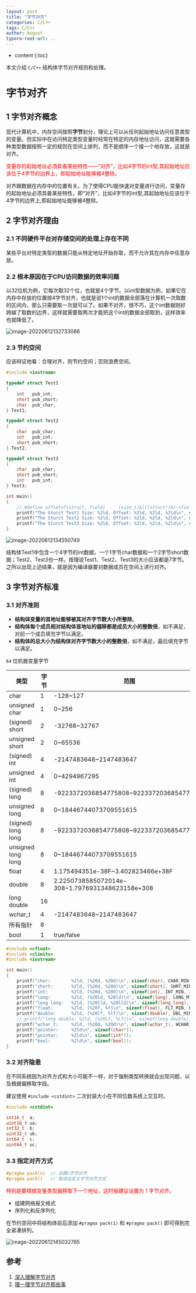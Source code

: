 ```yaml
---
layout: post
title: "字节对齐"
categories: C/C++
tags: C/C++
author: August
typora-root-url: ..
---
```


* content
{:toc}

本文介绍 `C/C++` 结构体字节对齐规则和处理。



# 字节对齐



## 1 字节对齐概念

现代计算机中，内存空间按照**字节**划分，理论上可以从任何起始地址访问任意类型的变量。但实际中在访问特定类型变量时经常在特定的内存地址访问，这就需要各种类型数据按照一定的规则在空间上排列，而不是顺序一个接一个地存放，这就是对齐。

<font color=red>变量存的起始地址必须具备某些特性——“对齐”，比如4字节的int型,其起始地址应该位于4字节的边界上，即起始地址能够被4整除。</font>

对齐跟数据在内存中的位置有关。为了使得CPU能快速对变量进行访问，变量存的起始地址必须具备某些特性，即“对齐”，比如4字节的int型,其起始地址应该位于4字节的边界上,即起始地址能够被4整除。



## 2 字节对齐理由

### 2.1 不同硬件平台对存储空间的处理上存在不同

某些平台对特定类型的数据只能从特定地址开始存取，而不允许其在内存中任意存放。

### 2.2 根本原因在于CPU访问数据的效率问题

以32位机为例，它每次取32个位，也就是4个字节。以int型数据为例，如果它在内存中存放的位置按4字节对齐，也就是说1个int的数据全部落在计算机一次取数的区间内，那么只需要取一次就可以了。如果不对齐，很不巧，这个int数据刚好跨越了取数的边界，这样就需要取两次才能把这个int的数据全部取到，这样效率也就降低了。

![image-20220612132733086](/media/image/2022-06-11-%E5%AD%97%E8%8A%82%E5%AF%B9%E9%BD%90/image-20220612132733086.svg)

### 2.3 节约空间

应该辩证地看：合理对齐，则节约空间；否则浪费空间。

```cpp
#include <iostream>

typedef struct Test1
{
    int   pub_int;
    short pub_short;
    char  pub_char;
} Test1;

typedef struct Test2
{
    char  pub_char;
    int   pub_int;
    short pub_short;
} Test2;

typedef struct Test3
{
    char  pub_char;
    short pub_short;
    int   pub_int;
} Test3;

int main()
{
    // #define offsetof(struct, field)     (size_t)&(((struct*)0)->field)
    printf("The Sturct Test1 Size: %2ld, Offset: %2ld, %2ld, %2ld\n", sizeof(Test1), offsetof(Test1, pub_int), offsetof(Test1, pub_short), offsetof(Test1, pub_char));
    printf("The Sturct Test2 Size: %2ld, Offset: %2ld, %2ld, %2ld\n", sizeof(Test2), offsetof(Test2, pub_char), offsetof(Test2, pub_int), offsetof(Test2, pub_short));
    printf("The Sturct Test3 Size: %2ld, Offset: %2ld, %2ld, %2ld\n", sizeof(Test3), offsetof(Test3, pub_char), offsetof(Test3, pub_short), offsetof(Test3, pub_int));
}
```

![image-20220612134550749](/media/image/2022-06-11-%E5%AD%97%E8%8A%82%E5%AF%B9%E9%BD%90/image-20220612134550749.png)

结构体Test1中包含一个4字节的int数据，一个1字节char数据和一个2字节short数据；Test2、Test3也一样。按理说Test1、Test2、Test3的大小应该都是7字节。之所以出现上述结果，就是因为编译器要对数据成员在空间上进行对齐。



## 3 字节对齐标准

### 3.1 对齐准则

- **结构体变量的首地址能够被其对齐字节数大小所整除**。
- **结构体每个成员相对结构体首地址的偏移都是成员大小的整数倍**，如不满足，对前一个成员填充字节以满足。
- **结构体的总大小为结构体对齐字节数大小的整数倍**，如不满足，最后填充字节以满足。

`64` 位机器变量字节

| 类型               | 字节 | 范围                                            |
| ------------------ | ---- | ----------------------------------------------- |
| char               | 1    | -128~127                                        |
| unsigned char      | 1    | 0~256                                           |
| (signed) short     | 2    | -32768~32767                                    |
| unsigned short     | 2    | 0~65536                                         |
| (signed) int       | 4    | -2147483648~2147483647                          |
| unsigned int       | 4    | 0~4294967295                                    |
| (signed) long      | 8    | -9223372036854775808~9223372036854775807        |
| unsigned long      | 8    | 0~18446744073709551615                          |
| (signed) long long | 8    | -9223372036854775808~9223372036854775807        |
| unsigned long long | 8    | 0~18446744073709551615                          |
| float              | 4    | 1.175494351e-38F~3.402823466e+38F               |
| double             | 8    | 2.2250738585072014e-308~1.7976931348623158e+308 |
| long double        | 16   |                                                 |
| wchar_t            | 4    | -2147483648~2147483647                          |
| 所有指针           | 8    |                                                 |
| bool               | 1    | true/false                                      |

```cpp
#include <cfloat>
#include <climits>
#include <iostream>

int main()
{
    printf("char:        %2ld, (%20d, %20d)\n", sizeof(char), CHAR_MIN, CHAR_MAX);
    printf("short:       %2ld, (%20d, %20d)\n", sizeof(short), SHRT_MIN, SHRT_MAX);
    printf("int:         %2ld, (%20d, %20d)\n", sizeof(int), INT_MIN, INT_MAX);
    printf("long:        %2ld, (%20ld, %20ld)\n", sizeof(long), LONG_MIN, LONG_MAX);
    printf("long long:   %2ld, (%20lld, %20lld)\n", sizeof(long long), LONG_LONG_MIN, LONG_LONG_MAX);
    printf("float:       %2ld, (%20f, %f)\n", sizeof(float), FLT_MIN, FLT_MAX);
    printf("double:      %2ld, (%20lf, %lf)\n", sizeof(double), DBL_MIN, DBL_MAX);
    // printf("long double: %2ld, (%20Lf, %Lf)\n", sizeof(long double), LDBL_MIN, LDBL_MAX);
    printf("wchar_t:     %2ld, (%20d, %20d)\n", sizeof(wchar_t), WCHAR_MIN, WCHAR_MAX);
    printf("pointer:     %2ld\n", sizeof(char*));
    printf("pointer:     %2ld\n", sizeof(int*));
    printf("bool:        %2ld\n", sizeof(bool));
}
```

### 3.2 对齐隐患

在不同系统因为对齐方式和大小可能不一样，对于强制类型转换就会出现问题，以及根据偏移取字段。

建议使用 `#include <cstdint>` 二次封装大小在不同位数系统上交互时。

```cpp
#include <cstdint>

int16_t  a;
uint16_t ua;
int32_t  b;
uint32_t ub;
int64_t  c;
uint64_t uc;
```

### 3.3 指定对齐方式

```cpp
#pragma pack(n)  // 设置n字节对齐
#pragma pack()   // 取消自定义字节对齐方式
```

<font color=red>特别是要根据变量类型偏移取下一个地址，这时候建议设置为 1 字节对齐。</font>

- 组建网络报文格式
- 序列化和反序列化

在节约空间中将结构体前后添加 `#pragma pack(1)` 和 `#pragma pack()` 即可得到完全紧凑排列。

![image-20220612145032785](/media/image/2022-06-11-%E5%AD%97%E8%8A%82%E5%AF%B9%E9%BD%90/image-20220612145032785.png)



##  参考

1. [深入理解字节对齐](https://blog.csdn.net/CharlesJhonson/article/details/104862665)
2. [理一理字节对齐那些事](https://zhuanlan.zhihu.com/p/44625744)
